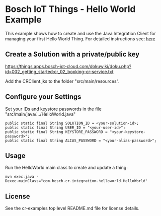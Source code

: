 # Bosch IoT Things - Hello World Example

This example shows how to create and use the Java Integration Client for managing your first Hello World Thing.
For detailed instructions see: <a href="https://things.apps.bosch-iot-cloud.com/dokuwiki/doku.php?id=005_dev_guide:tutorial:000_hello_world">here</a>

## Create a Solution with a private/public key

https://things.apps.bosch-iot-cloud.com/dokuwiki/doku.php?id=002_getting_started:cr_02_booking-cr-service.txt

Add the CRClient.jks to the folder "src/main/resources".

## Configure your Settings

Set your IDs and keystore passwords in the file "src/main/java/.../HelloWorld.java"
```
public static final String SOLUTION_ID = <your-solution-id>;
public static final String USER_ID = "<your-user-id>";
public static final String KEYSTORE_PASSWORD = "<your-keystore-password>";
public static final String ALIAS_PASSWORD = "<your-alias-password>";
```

## Usage
Run the HelloWorld main class to create and update a thing:

```
mvn exec:java -Dexec.mainClass="com.bosch.cr.integration.helloworld.HelloWorld"
```

## License
See the cr-examples top level README.md file for license details.
